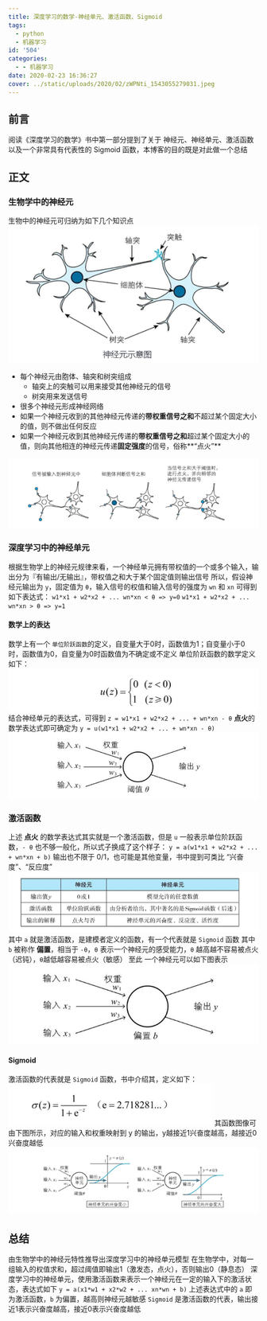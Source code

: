 ```yaml
---
title: 深度学习的数学-神经单元、激活函数、Sigmoid
tags:
  - python
  - 机器学习
id: '504'
categories:
  - - 机器学习
date: 2020-02-23 16:36:27
cover: ../static/uploads/2020/02/zWPNti_1543055279031.jpeg
---
```




## 前言

阅读《深度学习的数学》书中第一部分提到了关于 神经元、神经单元、激活函数以及一个非常具有代表性的 Sigmoid 函数，本博客的目的既是对此做一个总结

## 正文

### 生物学中的神经元

生物中的神经元可归纳为如下几个知识点 [![](../static/uploads/2020/02/4fe312a30061c14e8a3b2ceed9adc8ff.png)](../static/uploads/2020/02/4fe312a30061c14e8a3b2ceed9adc8ff.png)

*   每个神经元由胞体、轴突和树突组成
    *   轴突上的突触可以用来接受其他神经元的信号
    *   树突用来发送信号
*   很多个神经元形成神经网络
*   如果一个神经元收到的其他神经元传递的**带权重信号之和**不超过某个固定大小的值，则不做出任何反应
*   如果一个神经元收到其他神经元传递的**带权重信号之和**超过某个固定大小的值，则向其他相连的神经元传递**固定强度**的信号，俗称**“点火”**

[![](../static/uploads/2020/02/e9c14f347efd8d0f6e1bb7121e2ef4e4.png)](../static/uploads/2020/02/e9c14f347efd8d0f6e1bb7121e2ef4e4.png)

### 深度学习中的神经单元

根据生物学上的神经元规律来看，一个神经单元拥有带权值的一个或多个输入，输出分为『有输出/无输出』，带权值之和大于某个固定值则输出信号 所以，假设神经元输出为 `y`，固定值为 `θ`，输入信号的权值和输入信号的强度为 `wn` 和 `xn` 可得到如下表达式： `w1*x1 + w2*x2 + ... wn*xn < θ => y=0` `w1*x1 + w2*x2 + ... wn*xn > θ => y=1`

#### 数学上的表达

数学上有一个 `单位阶跃函数`的定义，自变量大于0时，函数值为1；自变量小于0时，函数值为0，自变量为0时函数值为不确定或不定义 单位阶跃函数的数学定义如下： [![](../static/uploads/2020/02/636c311a0b959f10fefd33e438a776af.png)](../static/uploads/2020/02/636c311a0b959f10fefd33e438a776af.png) 结合神经单元的表达式，可得到 `z = w1*x1 + w2*x2 + ... + wn*xn - θ` **点火**的数学表达式即可确定为 `y = u(w1*x1 + w2*x2 + ... + wn*xn - θ)` [![](../static/uploads/2020/02/cdb747b628d8506daf042ef2b6f0dacd.png)](../static/uploads/2020/02/cdb747b628d8506daf042ef2b6f0dacd.png)

### 激活函数

上述 **点火** 的数学表达式其实就是一个激活函数，但是 `u` 一般表示单位阶跃函数，`- θ` 也不够一般化，所以式子换成了这个样子： `y = a(w1*x1 + w2*x2 + ... + wn*xn + b)` 输出也不限于 0/1，也可能是其他变量，书中提到可类比 “兴奋度”、“反应度” [![](../static/uploads/2020/02/df9852cb76a83b868c5b8c5060018a6c.png)](../static/uploads/2020/02/df9852cb76a83b868c5b8c5060018a6c.png) 其中 `a` 就是激活函数，是建模者定义的函数，有一个代表就是 `Sigmoid` 函数 其中 `b` 被称作 **偏置**，相当于 `-θ`，`θ` 表示一个神经元的感受能力，`θ` 越高越不容易被点火（迟钝），`θ`越低越容易被点火（敏感） 至此 一个神经元可以如下图表示 [![](../static/uploads/2020/02/bc6f331021d64206646e8fc2a18c6b8f.png)](../static/uploads/2020/02/bc6f331021d64206646e8fc2a18c6b8f.png)

#### Sigmoid

激活函数的代表就是 `Sigmoid` 函数，书中介绍其，定义如下： [![](../static/uploads/2020/02/ccdc877796770b79c618bb62b7d400d9.png)](../static/uploads/2020/02/ccdc877796770b79c618bb62b7d400d9.png) 其函数图像可由下图所示，对应的输入和权重映射到 y 的输出，y越接近1兴奋度越高，越接近0兴奋度越低 [![](../static/uploads/2020/02/0269a1865034d017200c286e334a159e.png)](../static/uploads/2020/02/0269a1865034d017200c286e334a159e.png)

## 总结

由生物学中的神经元特性推导出深度学习中的神经单元模型 在生物学中，对每一组输入的权值求和，超过阈值即输出1（激发态，点火），否则输出0（静息态） 深度学习中的神经单元，使用激活函数来表示一个神经元在一定的输入下的激活状态，表达式如下 `y = a(x1*w1 + x2*w2 + ... xn*wn + b)` 上述表达式中的 `a` 即为激活函数，`b` 为偏置，越高则神经元越敏感 `Sigmoid` 是激活函数的代表，输出接近1表示兴奋度越高，接近0表示兴奋度越低